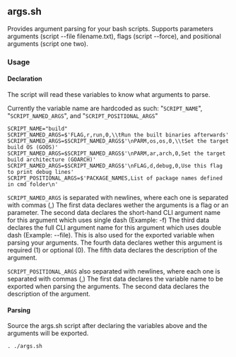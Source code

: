 ## args.sh

Provides argument parsing for your bash scripts. Supports parameters arguments (script --file filename.txt), flags (script --force), and positional arguments (script one two).

### Usage

#### Declaration

The script will read these variables to know what arguments to parse.

Currently the variable name are hardcoded as such: "```SCRIPT_NAME```", "```SCRIPT_NAMED_ARGS```", and "```SCRIPT_POSITIONAL_ARGS```"

```
SCRIPT_NAME="build"
SCRIPT_NAMED_ARGS=$'FLAG,r,run,0,\\tRun the built binaries afterwards'
SCRIPT_NAMED_ARGS=$SCRIPT_NAMED_ARGS$'\nPARM,os,os,0,\\tSet the target build OS (GOOS)'
SCRIPT_NAMED_ARGS=$SCRIPT_NAMED_ARGS$'\nPARM,ar,arch,0,Set the target build architecture (GOARCH)'
SCRIPT_NAMED_ARGS=$SCRIPT_NAMED_ARGS$'\nFLAG,d,debug,0,Use this flag to print debug lines'
SCRIPT_POSITIONAL_ARGS=$'PACKAGE_NAMES,List of package names defined in cmd folder\n'
```

```SCRIPT_NAMED_ARGS``` is separated with newlines, where each one is separated with commas (,)
The first data declares wether the arguments is a flag or an parameter.
The second data declares the short-hand CLI argument name for this argument which uses single dash (Example: -f)
The third data declares the full CLI argument name for this argument which uses double dash (Example: --file). This is also used for the exported variable when parsing your arguments.
The fourth data declares wether this argument is required (1) or optional (0).
The fifth data declares the description of the argument.

```SCRIPT_POSITIONAL_ARGS``` also separated with newlines, where each one is separated with commas (,)
The first data declares the variable name to be exported when parsing the arguments.
The second data declares the description of the argument.

#### Parsing

Source the args.sh script after declaring the variables above and the arguments will be exported.

```
. ./args.sh
```